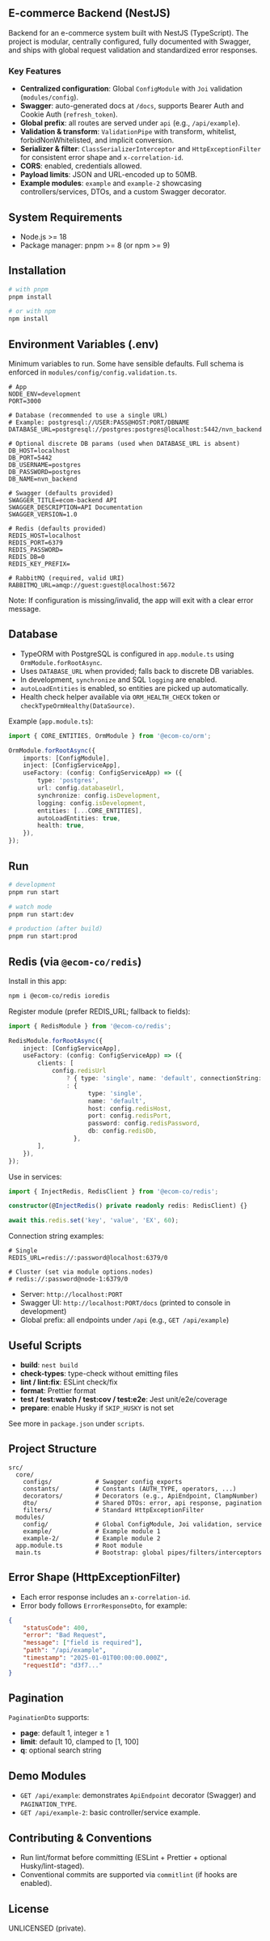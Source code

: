 ## E-commerce Backend (NestJS)

Backend for an e-commerce system built with NestJS (TypeScript). The project is modular, centrally configured, fully documented with Swagger, and ships with global request validation and standardized error responses.

### Key Features

- **Centralized configuration**: Global `ConfigModule` with `Joi` validation (`modules/config`).
- **Swagger**: auto-generated docs at `/docs`, supports Bearer Auth and Cookie Auth (`refresh_token`).
- **Global prefix**: all routes are served under `api` (e.g., `/api/example`).
- **Validation & transform**: `ValidationPipe` with transform, whitelist, forbidNonWhitelisted, and implicit conversion.
- **Serializer & filter**: `ClassSerializerInterceptor` and `HttpExceptionFilter` for consistent error shape and `x-correlation-id`.
- **CORS**: enabled, credentials allowed.
- **Payload limits**: JSON and URL-encoded up to 50MB.
- **Example modules**: `example` and `example-2` showcasing controllers/services, DTOs, and a custom Swagger decorator.

## System Requirements

- Node.js >= 18
- Package manager: pnpm >= 8 (or npm >= 9)

## Installation

```bash
# with pnpm
pnpm install

# or with npm
npm install
```

## Environment Variables (.env)

Minimum variables to run. Some have sensible defaults. Full schema is enforced in `modules/config/config.validation.ts`.

```env
# App
NODE_ENV=development
PORT=3000

# Database (recommended to use a single URL)
# Example: postgresql://USER:PASS@HOST:PORT/DBNAME
DATABASE_URL=postgresql://postgres:postgres@localhost:5442/nvn_backend

# Optional discrete DB params (used when DATABASE_URL is absent)
DB_HOST=localhost
DB_PORT=5442
DB_USERNAME=postgres
DB_PASSWORD=postgres
DB_NAME=nvn_backend

# Swagger (defaults provided)
SWAGGER_TITLE=ecom-backend API
SWAGGER_DESCRIPTION=API Documentation
SWAGGER_VERSION=1.0

# Redis (defaults provided)
REDIS_HOST=localhost
REDIS_PORT=6379
REDIS_PASSWORD=
REDIS_DB=0
REDIS_KEY_PREFIX=

# RabbitMQ (required, valid URI)
RABBITMQ_URL=amqp://guest:guest@localhost:5672
```

Note: If configuration is missing/invalid, the app will exit with a clear error message.

## Database

- TypeORM with PostgreSQL is configured in `app.module.ts` using `OrmModule.forRootAsync`.
- Uses `DATABASE_URL` when provided; falls back to discrete DB variables.
- In development, `synchronize` and SQL `logging` are enabled.
- `autoLoadEntities` is enabled, so entities are picked up automatically.
- Health check helper available via `ORM_HEALTH_CHECK` token or `checkTypeOrmHealthy(DataSource)`.

Example (`app.module.ts`):

```ts
import { CORE_ENTITIES, OrmModule } from '@ecom-co/orm';

OrmModule.forRootAsync({
    imports: [ConfigModule],
    inject: [ConfigServiceApp],
    useFactory: (config: ConfigServiceApp) => ({
        type: 'postgres',
        url: config.databaseUrl,
        synchronize: config.isDevelopment,
        logging: config.isDevelopment,
        entities: [...CORE_ENTITIES],
        autoLoadEntities: true,
        health: true,
    }),
});
```

## Run

```bash
# development
pnpm run start

# watch mode
pnpm run start:dev

# production (after build)
pnpm run start:prod
```

## Redis (via `@ecom-co/redis`)

Install in this app:

```bash
npm i @ecom-co/redis ioredis
```

Register module (prefer REDIS_URL; fallback to fields):

```ts
import { RedisModule } from '@ecom-co/redis';

RedisModule.forRootAsync({
    inject: [ConfigServiceApp],
    useFactory: (config: ConfigServiceApp) => ({
        clients: [
            config.redisUrl
                ? { type: 'single', name: 'default', connectionString: config.redisUrl }
                : {
                      type: 'single',
                      name: 'default',
                      host: config.redisHost,
                      port: config.redisPort,
                      password: config.redisPassword,
                      db: config.redisDb,
                  },
        ],
    }),
});
```

Use in services:

```ts
import { InjectRedis, RedisClient } from '@ecom-co/redis';

constructor(@InjectRedis() private readonly redis: RedisClient) {}

await this.redis.set('key', 'value', 'EX', 60);
```

Connection string examples:

```env
# Single
REDIS_URL=redis://:password@localhost:6379/0

# Cluster (set via module options.nodes)
# redis://:password@node-1:6379/0
```

- Server: `http://localhost:PORT`
- Swagger UI: `http://localhost:PORT/docs` (printed to console in development)
- Global prefix: all endpoints under `/api` (e.g., `GET /api/example`)

## Useful Scripts

- **build**: `nest build`
- **check-types**: type-check without emitting files
- **lint / lint:fix**: ESLint check/fix
- **format**: Prettier format
- **test / test:watch / test:cov / test:e2e**: Jest unit/e2e/coverage
- **prepare**: enable Husky if `SKIP_HUSKY` is not set

See more in `package.json` under `scripts`.

## Project Structure

```
src/
  core/
    configs/            # Swagger config exports
    constants/          # Constants (AUTH_TYPE, operators, ...)
    decorators/         # Decorators (e.g., ApiEndpoint, ClampNumber)
    dto/                # Shared DTOs: error, api response, pagination
    filters/            # Standard HttpExceptionFilter
  modules/
    config/             # Global ConfigModule, Joi validation, service
    example/            # Example module 1
    example-2/          # Example module 2
  app.module.ts         # Root module
  main.ts               # Bootstrap: global pipes/filters/interceptors
```

## Error Shape (HttpExceptionFilter)

- Each error response includes an `x-correlation-id`.
- Error body follows `ErrorResponseDto`, for example:

```json
{
    "statusCode": 400,
    "error": "Bad Request",
    "message": ["field is required"],
    "path": "/api/example",
    "timestamp": "2025-01-01T00:00:00.000Z",
    "requestId": "d3f7..."
}
```

## Pagination

`PaginationDto` supports:

- **page**: default 1, integer ≥ 1
- **limit**: default 10, clamped to [1, 100]
- **q**: optional search string

## Demo Modules

- `GET /api/example`: demonstrates `ApiEndpoint` decorator (Swagger) and `PAGINATION_TYPE`.
- `GET /api/example-2`: basic controller/service example.

## Contributing & Conventions

- Run lint/format before committing (ESLint + Prettier + optional Husky/lint-staged).
- Conventional commits are supported via `commitlint` (if hooks are enabled).

## License

UNLICENSED (private).
